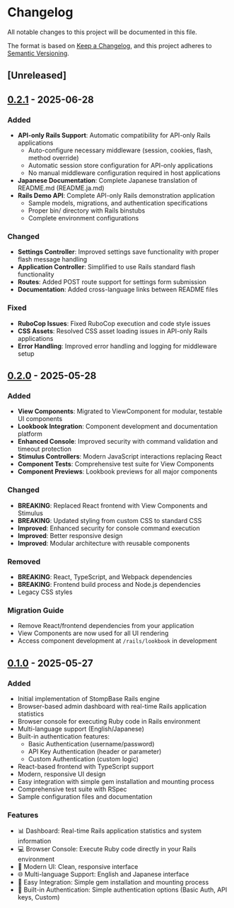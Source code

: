 # Changelog

All notable changes to this project will be documented in this file.

The format is based on [Keep a Changelog](https://keepachangelog.com/en/1.0.0/),
and this project adheres to [Semantic Versioning](https://semver.org/spec/v2.0.0.html).

## [Unreleased]

## [0.2.1] - 2025-06-28

### Added
- **API-only Rails Support**: Automatic compatibility for API-only Rails applications
  - Auto-configure necessary middleware (session, cookies, flash, method override)
  - Automatic session store configuration for API-only applications
  - No manual middleware configuration required in host applications
- **Japanese Documentation**: Complete Japanese translation of README.md (README.ja.md)
- **Rails Demo API**: Complete API-only Rails demonstration application
  - Sample models, migrations, and authentication specifications
  - Proper bin/ directory with Rails binstubs
  - Complete environment configurations

### Changed
- **Settings Controller**: Improved settings save functionality with proper flash message handling
- **Application Controller**: Simplified to use Rails standard flash functionality
- **Routes**: Added POST route support for settings form submission
- **Documentation**: Added cross-language links between README files

### Fixed
- **RuboCop Issues**: Fixed RuboCop execution and code style issues
- **CSS Assets**: Resolved CSS asset loading issues in API-only Rails applications
- **Error Handling**: Improved error handling and logging for middleware setup

## [0.2.0] - 2025-05-28

### Added
- **View Components**: Migrated to ViewComponent for modular, testable UI components
- **Lookbook Integration**: Component development and documentation platform
- **Enhanced Console**: Improved security with command validation and timeout protection
- **Stimulus Controllers**: Modern JavaScript interactions replacing React
- **Component Tests**: Comprehensive test suite for View Components
- **Component Previews**: Lookbook previews for all major components

### Changed
- **BREAKING**: Replaced React frontend with View Components and Stimulus
- **BREAKING**: Updated styling from custom CSS to standard CSS
- **Improved**: Enhanced security for console command execution
- **Improved**: Better responsive design
- **Improved**: Modular architecture with reusable components

### Removed
- **BREAKING**: React, TypeScript, and Webpack dependencies
- **BREAKING**: Frontend build process and Node.js dependencies
- Legacy CSS styles

### Migration Guide
- Remove React/frontend dependencies from your application
- View Components are now used for all UI rendering
- Access component development at `/rails/lookbook` in development

## [0.1.0] - 2025-05-27

### Added
- Initial implementation of StompBase Rails engine
- Browser-based admin dashboard with real-time Rails application statistics
- Browser console for executing Ruby code in Rails environment
- Multi-language support (English/Japanese)
- Built-in authentication features:
  - Basic Authentication (username/password)
  - API Key Authentication (header or parameter)
  - Custom Authentication (custom logic)
- React-based frontend with TypeScript support
- Modern, responsive UI design
- Easy integration with simple gem installation and mounting process
- Comprehensive test suite with RSpec
- Sample configuration files and documentation

### Features
- 📊 Dashboard: Real-time Rails application statistics and system information
- 💻 Browser Console: Execute Ruby code directly in your Rails environment
- 🎨 Modern UI: Clean, responsive interface
- 🌐 Multi-language Support: English and Japanese interface
- 🔧 Easy Integration: Simple gem installation and mounting process
- 🔐 Built-in Authentication: Simple authentication options (Basic Auth, API keys, Custom)

[0.2.1]: https://github.com/snowwshiro/stomp_base/releases/tag/v0.2.1
[0.2.0]: https://github.com/snowwshiro/stomp_base/releases/tag/v0.2.0
[0.1.0]: https://github.com/snowwshiro/stomp_base/releases/tag/v0.1.0
